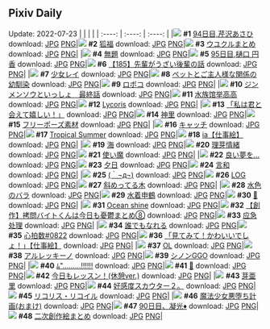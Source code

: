 ## Pixiv Daily
Update: 2022-07-23
|      |      |      |
| :----: | :----: | :----: |
|![](https://pixiv.microyu.workers.dev/c/240x480/img-master/img/2022/07/21/00/00/24/99872769_p0_master1200.jpg) **#1** [94日目,芹沢あさひ](https://www.pixiv.net/artworks/99872769) download: [JPG](https://pixiv.microyu.workers.dev/img-original/img/2022/07/21/00/00/24/99872769_p0.jpg) [PNG](https://pixiv.microyu.workers.dev/img-original/img/2022/07/21/00/00/24/99872769_p0.png)|![](https://pixiv.microyu.workers.dev/c/240x480/img-master/img/2022/07/21/00/00/17/99872759_p0_master1200.jpg) **#2** [狐福](https://www.pixiv.net/artworks/99872759) download: [JPG](https://pixiv.microyu.workers.dev/img-original/img/2022/07/21/00/00/17/99872759_p0.jpg) [PNG](https://pixiv.microyu.workers.dev/img-original/img/2022/07/21/00/00/17/99872759_p0.png)|![](https://pixiv.microyu.workers.dev/c/240x480/img-master/img/2022/07/21/15/17/20/99883752_p0_master1200.jpg) **#3** [ウユクルまとめ](https://www.pixiv.net/artworks/99883752) download: [JPG](https://pixiv.microyu.workers.dev/img-original/img/2022/07/21/15/17/20/99883752_p0.jpg) [PNG](https://pixiv.microyu.workers.dev/img-original/img/2022/07/21/15/17/20/99883752_p0.png)|
|![](https://pixiv.microyu.workers.dev/c/240x480/img-master/img/2022/07/21/00/00/04/99872700_p0_master1200.jpg) **#4** [無題](https://www.pixiv.net/artworks/99872700) download: [JPG](https://pixiv.microyu.workers.dev/img-original/img/2022/07/21/00/00/04/99872700_p0.jpg) [PNG](https://pixiv.microyu.workers.dev/img-original/img/2022/07/21/00/00/04/99872700_p0.png)|![](https://pixiv.microyu.workers.dev/c/240x480/img-master/img/2022/07/22/00/00/34/99895500_p0_master1200.jpg) **#5** [95日目,樋口 円香](https://www.pixiv.net/artworks/99895500) download: [JPG](https://pixiv.microyu.workers.dev/img-original/img/2022/07/22/00/00/34/99895500_p0.jpg) [PNG](https://pixiv.microyu.workers.dev/img-original/img/2022/07/22/00/00/34/99895500_p0.png)|![](https://pixiv.microyu.workers.dev/c/240x480/img-master/img/2022/07/22/21/10/49/99911251_p0_master1200.jpg) **#6** [【185】先輩がうざい後輩の話](https://www.pixiv.net/artworks/99911251) download: [JPG](https://pixiv.microyu.workers.dev/img-original/img/2022/07/22/21/10/49/99911251_p0.jpg) [PNG](https://pixiv.microyu.workers.dev/img-original/img/2022/07/22/21/10/49/99911251_p0.png)|
|![](https://pixiv.microyu.workers.dev/c/240x480/img-master/img/2022/07/22/00/26/41/99896489_p0_master1200.jpg) **#7** [少女レイ](https://www.pixiv.net/artworks/99896489) download: [JPG](https://pixiv.microyu.workers.dev/img-original/img/2022/07/22/00/26/41/99896489_p0.jpg) [PNG](https://pixiv.microyu.workers.dev/img-original/img/2022/07/22/00/26/41/99896489_p0.png)|![](https://pixiv.microyu.workers.dev/c/240x480/img-master/img/2022/07/22/00/00/30/99895483_p0_master1200.jpg) **#8** [ペットとご主人様な関係の幼馴染](https://www.pixiv.net/artworks/99895483) download: [JPG](https://pixiv.microyu.workers.dev/img-original/img/2022/07/22/00/00/30/99895483_p0.jpg) [PNG](https://pixiv.microyu.workers.dev/img-original/img/2022/07/22/00/00/30/99895483_p0.png)|![](https://pixiv.microyu.workers.dev/c/240x480/img-master/img/2022/07/21/00/01/12/99872864_p0_master1200.jpg) **#9** [ロボコ](https://www.pixiv.net/artworks/99872864) download: [JPG](https://pixiv.microyu.workers.dev/img-original/img/2022/07/21/00/01/12/99872864_p0.jpg) [PNG](https://pixiv.microyu.workers.dev/img-original/img/2022/07/21/00/01/12/99872864_p0.png)|
|![](https://pixiv.microyu.workers.dev/c/240x480/img-master/img/2022/07/22/19/00/12/99911265_p0_master1200.jpg) **#10** [ジンメンソウといっしょ　最終話](https://www.pixiv.net/artworks/99911265) download: [JPG](https://pixiv.microyu.workers.dev/img-original/img/2022/07/22/19/00/12/99911265_p0.jpg) [PNG](https://pixiv.microyu.workers.dev/img-original/img/2022/07/22/19/00/12/99911265_p0.png)|![](https://pixiv.microyu.workers.dev/c/240x480/img-master/img/2022/07/21/05/31/16/99877588_p0_master1200.jpg) **#11** [水族馆举高高](https://www.pixiv.net/artworks/99877588) download: [JPG](https://pixiv.microyu.workers.dev/img-original/img/2022/07/21/05/31/16/99877588_p0.jpg) [PNG](https://pixiv.microyu.workers.dev/img-original/img/2022/07/21/05/31/16/99877588_p0.png)|![](https://pixiv.microyu.workers.dev/c/240x480/img-master/img/2022/07/21/00/58/08/99874484_p0_master1200.jpg) **#12** [Lycoris](https://www.pixiv.net/artworks/99874484) download: [JPG](https://pixiv.microyu.workers.dev/img-original/img/2022/07/21/00/58/08/99874484_p0.jpg) [PNG](https://pixiv.microyu.workers.dev/img-original/img/2022/07/21/00/58/08/99874484_p0.png)|
|![](https://pixiv.microyu.workers.dev/c/240x480/img-master/img/2022/07/21/15/32/23/99883948_p0_master1200.jpg) **#13** [「私は君と会えて嬉しい！」](https://www.pixiv.net/artworks/99883948) download: [JPG](https://pixiv.microyu.workers.dev/img-original/img/2022/07/21/15/32/23/99883948_p0.jpg) [PNG](https://pixiv.microyu.workers.dev/img-original/img/2022/07/21/15/32/23/99883948_p0.png)|![](https://pixiv.microyu.workers.dev/c/240x480/img-master/img/2022/07/21/01/22/13/99874999_p0_master1200.jpg) **#14** [神里](https://www.pixiv.net/artworks/99874999) download: [JPG](https://pixiv.microyu.workers.dev/img-original/img/2022/07/21/01/22/13/99874999_p0.jpg) [PNG](https://pixiv.microyu.workers.dev/img-original/img/2022/07/21/01/22/13/99874999_p0.png)|![](https://pixiv.microyu.workers.dev/c/240x480/img-master/img/2022/07/22/10/51/10/99903808_p0_master1200.jpg) **#15** [フリーポーズ素材](https://www.pixiv.net/artworks/99903808) download: [JPG](https://pixiv.microyu.workers.dev/img-original/img/2022/07/22/10/51/10/99903808_p0.jpg) [PNG](https://pixiv.microyu.workers.dev/img-original/img/2022/07/22/10/51/10/99903808_p0.png)|
|![](https://pixiv.microyu.workers.dev/c/240x480/img-master/img/2022/07/21/00/32/07/99873830_p0_master1200.jpg) **#16** [キャッチ](https://www.pixiv.net/artworks/99873830) download: [JPG](https://pixiv.microyu.workers.dev/img-original/img/2022/07/21/00/32/07/99873830_p0.jpg) [PNG](https://pixiv.microyu.workers.dev/img-original/img/2022/07/21/00/32/07/99873830_p0.png)|![](https://pixiv.microyu.workers.dev/c/240x480/img-master/img/2022/07/22/00/00/20/99895440_p0_master1200.jpg) **#17** [Tropical Summer](https://www.pixiv.net/artworks/99895440) download: [JPG](https://pixiv.microyu.workers.dev/img-original/img/2022/07/22/00/00/20/99895440_p0.jpg) [PNG](https://pixiv.microyu.workers.dev/img-original/img/2022/07/22/00/00/20/99895440_p0.png)|![](https://pixiv.microyu.workers.dev/c/240x480/img-master/img/2022/07/22/00/00/10/99895380_p0_master1200.jpg) **#18** [ia【仕事絵】](https://www.pixiv.net/artworks/99895380) download: [JPG](https://pixiv.microyu.workers.dev/img-original/img/2022/07/22/00/00/10/99895380_p0.jpg) [PNG](https://pixiv.microyu.workers.dev/img-original/img/2022/07/22/00/00/10/99895380_p0.png)|
|![](https://pixiv.microyu.workers.dev/c/240x480/img-master/img/2022/07/21/09/15/16/99872822_p0_master1200.jpg) **#19** [海](https://www.pixiv.net/artworks/99872822) download: [JPG](https://pixiv.microyu.workers.dev/img-original/img/2022/07/21/09/15/16/99872822_p0.jpg) [PNG](https://pixiv.microyu.workers.dev/img-original/img/2022/07/21/09/15/16/99872822_p0.png)|![](https://pixiv.microyu.workers.dev/c/240x480/img-master/img/2022/07/22/00/00/22/99895450_p0_master1200.jpg) **#20** [理芽情緒](https://www.pixiv.net/artworks/99895450) download: [JPG](https://pixiv.microyu.workers.dev/img-original/img/2022/07/22/00/00/22/99895450_p0.jpg) [PNG](https://pixiv.microyu.workers.dev/img-original/img/2022/07/22/00/00/22/99895450_p0.png)|![](https://pixiv.microyu.workers.dev/c/240x480/img-master/img/2022/07/22/07/30/01/99901754_p0_master1200.jpg) **#21** [使い魔](https://www.pixiv.net/artworks/99901754) download: [JPG](https://pixiv.microyu.workers.dev/img-original/img/2022/07/22/07/30/01/99901754_p0.jpg) [PNG](https://pixiv.microyu.workers.dev/img-original/img/2022/07/22/07/30/01/99901754_p0.png)|
|![](https://pixiv.microyu.workers.dev/c/240x480/img-master/img/2022/07/21/00/00/36/99872790_p0_master1200.jpg) **#22** [良い夢を…](https://www.pixiv.net/artworks/99872790) download: [JPG](https://pixiv.microyu.workers.dev/img-original/img/2022/07/21/00/00/36/99872790_p0.jpg) [PNG](https://pixiv.microyu.workers.dev/img-original/img/2022/07/21/00/00/36/99872790_p0.png)|![](https://pixiv.microyu.workers.dev/c/240x480/img-master/img/2022/07/22/00/00/05/99895354_p0_master1200.jpg) **#23** [夕日](https://www.pixiv.net/artworks/99895354) download: [JPG](https://pixiv.microyu.workers.dev/img-original/img/2022/07/22/00/00/05/99895354_p0.jpg) [PNG](https://pixiv.microyu.workers.dev/img-original/img/2022/07/22/00/00/05/99895354_p0.png)|![](https://pixiv.microyu.workers.dev/c/240x480/img-master/img/2022/07/21/11/05/56/99880543_p0_master1200.jpg) **#24** [言和](https://www.pixiv.net/artworks/99880543) download: [JPG](https://pixiv.microyu.workers.dev/img-original/img/2022/07/21/11/05/56/99880543_p0.jpg) [PNG](https://pixiv.microyu.workers.dev/img-original/img/2022/07/21/11/05/56/99880543_p0.png)|
|![](https://pixiv.microyu.workers.dev/c/240x480/img-master/img/2022/07/22/09/40/47/99903072_p0_master1200.jpg) **#25** [(｀¬д¬)](https://www.pixiv.net/artworks/99903072) download: [JPG](https://pixiv.microyu.workers.dev/img-original/img/2022/07/22/09/40/47/99903072_p0.jpg) [PNG](https://pixiv.microyu.workers.dev/img-original/img/2022/07/22/09/40/47/99903072_p0.png)|![](https://pixiv.microyu.workers.dev/c/240x480/img-master/img/2022/07/22/10/00/02/99903268_p0_master1200.jpg) **#26** [LOG](https://www.pixiv.net/artworks/99903268) download: [JPG](https://pixiv.microyu.workers.dev/img-original/img/2022/07/22/10/00/02/99903268_p0.jpg) [PNG](https://pixiv.microyu.workers.dev/img-original/img/2022/07/22/10/00/02/99903268_p0.png)|![](https://pixiv.microyu.workers.dev/c/240x480/img-master/img/2022/07/22/00/00/07/99895372_p0_master1200.jpg) **#27** [斜めってる木](https://www.pixiv.net/artworks/99895372) download: [JPG](https://pixiv.microyu.workers.dev/img-original/img/2022/07/22/00/00/07/99895372_p0.jpg) [PNG](https://pixiv.microyu.workers.dev/img-original/img/2022/07/22/00/00/07/99895372_p0.png)|
|![](https://pixiv.microyu.workers.dev/c/240x480/img-master/img/2022/07/21/00/01/10/99872860_p0_master1200.jpg) **#28** [水色のバラ](https://www.pixiv.net/artworks/99872860) download: [JPG](https://pixiv.microyu.workers.dev/img-original/img/2022/07/21/00/01/10/99872860_p0.jpg) [PNG](https://pixiv.microyu.workers.dev/img-original/img/2022/07/21/00/01/10/99872860_p0.png)|![](https://pixiv.microyu.workers.dev/c/240x480/img-master/img/2022/07/22/00/00/16/99895419_p0_master1200.jpg) **#29** [水着申鶴](https://www.pixiv.net/artworks/99895419) download: [JPG](https://pixiv.microyu.workers.dev/img-original/img/2022/07/22/00/00/16/99895419_p0.jpg) [PNG](https://pixiv.microyu.workers.dev/img-original/img/2022/07/22/00/00/16/99895419_p0.png)|![](https://pixiv.microyu.workers.dev/c/240x480/img-master/img/2022/07/22/00/00/25/99895465_p0_master1200.jpg) **#30** [🌊](https://www.pixiv.net/artworks/99895465) download: [JPG](https://pixiv.microyu.workers.dev/img-original/img/2022/07/22/00/00/25/99895465_p0.jpg) [PNG](https://pixiv.microyu.workers.dev/img-original/img/2022/07/22/00/00/25/99895465_p0.png)|
|![](https://pixiv.microyu.workers.dev/c/240x480/img-master/img/2022/07/22/03/10/43/99898720_p0_master1200.jpg) **#31** [Ocean shine](https://www.pixiv.net/artworks/99898720) download: [JPG](https://pixiv.microyu.workers.dev/img-original/img/2022/07/22/03/10/43/99898720_p0.jpg) [PNG](https://pixiv.microyu.workers.dev/img-original/img/2022/07/22/03/10/43/99898720_p0.png)|![](https://pixiv.microyu.workers.dev/c/240x480/img-master/img/2022/07/21/20/00/20/99888587_p0_master1200.jpg) **#32** [【創作】拷問バイトくんは今日も憂鬱まとめ⑧](https://www.pixiv.net/artworks/99888587) download: [JPG](https://pixiv.microyu.workers.dev/img-original/img/2022/07/21/20/00/20/99888587_p0.jpg) [PNG](https://pixiv.microyu.workers.dev/img-original/img/2022/07/21/20/00/20/99888587_p0.png)|![](https://pixiv.microyu.workers.dev/c/240x480/img-master/img/2022/07/22/06/21/36/99901109_p0_master1200.jpg) **#33** [应急处理](https://www.pixiv.net/artworks/99901109) download: [JPG](https://pixiv.microyu.workers.dev/img-original/img/2022/07/22/06/21/36/99901109_p0.jpg) [PNG](https://pixiv.microyu.workers.dev/img-original/img/2022/07/22/06/21/36/99901109_p0.png)|
|![](https://pixiv.microyu.workers.dev/c/240x480/img-master/img/2022/07/21/00/21/31/99873529_p0_master1200.jpg) **#34** [誰でもなれる](https://www.pixiv.net/artworks/99873529) download: [JPG](https://pixiv.microyu.workers.dev/img-original/img/2022/07/21/00/21/31/99873529_p0.jpg) [PNG](https://pixiv.microyu.workers.dev/img-original/img/2022/07/21/00/21/31/99873529_p0.png)|![](https://pixiv.microyu.workers.dev/c/240x480/img-master/img/2022/07/22/14/12/09/99906543_p0_master1200.jpg) **#35** [心拍数#0822](https://www.pixiv.net/artworks/99906543) download: [JPG](https://pixiv.microyu.workers.dev/img-original/img/2022/07/22/14/12/09/99906543_p0.jpg) [PNG](https://pixiv.microyu.workers.dev/img-original/img/2022/07/22/14/12/09/99906543_p0.png)|![](https://pixiv.microyu.workers.dev/c/240x480/img-master/img/2022/07/22/00/00/05/99895357_p0_master1200.jpg) **#36** [「見てみて！かわいいでしょ！」【仕事絵】](https://www.pixiv.net/artworks/99895357) download: [JPG](https://pixiv.microyu.workers.dev/img-original/img/2022/07/22/00/00/05/99895357_p0.jpg) [PNG](https://pixiv.microyu.workers.dev/img-original/img/2022/07/22/00/00/05/99895357_p0.png)|
|![](https://pixiv.microyu.workers.dev/c/240x480/img-master/img/2022/07/22/00/03/59/99895720_p0_master1200.jpg) **#37** [OL](https://www.pixiv.net/artworks/99895720) download: [JPG](https://pixiv.microyu.workers.dev/img-original/img/2022/07/22/00/03/59/99895720_p0.jpg) [PNG](https://pixiv.microyu.workers.dev/img-original/img/2022/07/22/00/03/59/99895720_p0.png)|![](https://pixiv.microyu.workers.dev/c/240x480/img-master/img/2022/07/22/00/37/10/99896780_p0_master1200.jpg) **#38** [アルレッキーノ](https://www.pixiv.net/artworks/99896780) download: [JPG](https://pixiv.microyu.workers.dev/img-original/img/2022/07/22/00/37/10/99896780_p0.jpg) [PNG](https://pixiv.microyu.workers.dev/img-original/img/2022/07/22/00/37/10/99896780_p0.png)|![](https://pixiv.microyu.workers.dev/c/240x480/img-master/img/2022/07/21/00/00/16/99872752_p0_master1200.jpg) **#39** [シノンGGO](https://www.pixiv.net/artworks/99872752) download: [JPG](https://pixiv.microyu.workers.dev/img-original/img/2022/07/21/00/00/16/99872752_p0.jpg) [PNG](https://pixiv.microyu.workers.dev/img-original/img/2022/07/21/00/00/16/99872752_p0.png)|
|![](https://pixiv.microyu.workers.dev/c/240x480/img-master/img/2022/07/21/17/38/30/99885817_p0_master1200.jpg) **#40** [ﾑ"………!!!!!!](https://www.pixiv.net/artworks/99885817) download: [JPG](https://pixiv.microyu.workers.dev/img-original/img/2022/07/21/17/38/30/99885817_p0.jpg) [PNG](https://pixiv.microyu.workers.dev/img-original/img/2022/07/21/17/38/30/99885817_p0.png)|![](https://pixiv.microyu.workers.dev/c/240x480/img-master/img/2022/07/22/19/17/33/99911596_p0_master1200.jpg) **#41** [💚](https://www.pixiv.net/artworks/99911596) download: [JPG](https://pixiv.microyu.workers.dev/img-original/img/2022/07/22/19/17/33/99911596_p0.jpg) [PNG](https://pixiv.microyu.workers.dev/img-original/img/2022/07/22/19/17/33/99911596_p0.png)|![](https://pixiv.microyu.workers.dev/c/240x480/img-master/img/2022/07/21/12/44/31/99881825_p0_master1200.jpg) **#42** [今日もレッスン！(休憩ver.)](https://www.pixiv.net/artworks/99881825) download: [JPG](https://pixiv.microyu.workers.dev/img-original/img/2022/07/21/12/44/31/99881825_p0.jpg) [PNG](https://pixiv.microyu.workers.dev/img-original/img/2022/07/21/12/44/31/99881825_p0.png)|
|![](https://pixiv.microyu.workers.dev/c/240x480/img-master/img/2022/07/21/00/00/17/99872755_p0_master1200.jpg) **#43** [芽亜里](https://www.pixiv.net/artworks/99872755) download: [JPG](https://pixiv.microyu.workers.dev/img-original/img/2022/07/21/00/00/17/99872755_p0.jpg) [PNG](https://pixiv.microyu.workers.dev/img-original/img/2022/07/21/00/00/17/99872755_p0.png)|![](https://pixiv.microyu.workers.dev/c/240x480/img-master/img/2022/07/22/09/26/25/99902891_p0_master1200.jpg) **#44** [好感度スカウター２。](https://www.pixiv.net/artworks/99902891) download: [JPG](https://pixiv.microyu.workers.dev/img-original/img/2022/07/22/09/26/25/99902891_p0.jpg) [PNG](https://pixiv.microyu.workers.dev/img-original/img/2022/07/22/09/26/25/99902891_p0.png)|![](https://pixiv.microyu.workers.dev/c/240x480/img-master/img/2022/07/21/00/00/17/99872757_p0_master1200.jpg) **#45** [リコリス・リコイル](https://www.pixiv.net/artworks/99872757) download: [JPG](https://pixiv.microyu.workers.dev/img-original/img/2022/07/21/00/00/17/99872757_p0.jpg) [PNG](https://pixiv.microyu.workers.dev/img-original/img/2022/07/21/00/00/17/99872757_p0.png)|
|![](https://pixiv.microyu.workers.dev/c/240x480/img-master/img/2022/07/21/07/21/07/99878476_p0_master1200.jpg) **#46** [魔法少女悪堕ち計画(おまけ)](https://www.pixiv.net/artworks/99878476) download: [JPG](https://pixiv.microyu.workers.dev/img-original/img/2022/07/21/07/21/07/99878476_p0.jpg) [PNG](https://pixiv.microyu.workers.dev/img-original/img/2022/07/21/07/21/07/99878476_p0.png)|![](https://pixiv.microyu.workers.dev/c/240x480/img-master/img/2022/07/21/00/37/01/99873977_p0_master1200.jpg) **#47** [90日目、凝光♦️](https://www.pixiv.net/artworks/99873977) download: [JPG](https://pixiv.microyu.workers.dev/img-original/img/2022/07/21/00/37/01/99873977_p0.jpg) [PNG](https://pixiv.microyu.workers.dev/img-original/img/2022/07/21/00/37/01/99873977_p0.png)|![](https://pixiv.microyu.workers.dev/c/240x480/img-master/img/2022/07/21/02/48/02/99876055_p0_master1200.jpg) **#48** [二次創作絵まとめ](https://www.pixiv.net/artworks/99876055) download: [JPG](https://pixiv.microyu.workers.dev/img-original/img/2022/07/21/02/48/02/99876055_p0.jpg) [PNG](https://pixiv.microyu.workers.dev/img-original/img/2022/07/21/02/48/02/99876055_p0.png)|
